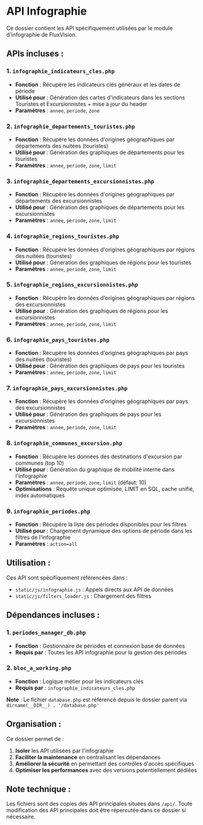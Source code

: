 # API Infographie

Ce dossier contient les API spécifiquement utilisées par le module d'infographie de FluxVision.

## APIs incluses :

### 1. `infographie_indicateurs_cles.php`
- **Fonction** : Récupère les indicateurs clés généraux et les dates de période
- **Utilisé pour** : Génération des cartes d'indicateurs dans les sections Touristes et Excursionnistes + mise à jour du header
- **Paramètres** : `annee`, `periode`, `zone`

### 2. `infographie_departements_touristes.php`
- **Fonction** : Récupère les données d'origines géographiques par départements des nuitées (touristes)
- **Utilisé pour** : Génération des graphiques de départements pour les touristes
- **Paramètres** : `annee`, `periode`, `zone`, `limit`

### 3. `infographie_departements_excursionnistes.php`
- **Fonction** : Récupère les données d'origines géographiques par départements des excursionnistes
- **Utilisé pour** : Génération des graphiques de départements pour les excursionnistes
- **Paramètres** : `annee`, `periode`, `zone`, `limit`

### 4. `infographie_regions_touristes.php`
- **Fonction** : Récupère les données d'origines géographiques par régions des nuitées (touristes)
- **Utilisé pour** : Génération des graphiques de régions pour les touristes
- **Paramètres** : `annee`, `periode`, `zone`, `limit`

### 5. `infographie_regions_excursionnistes.php`
- **Fonction** : Récupère les données d'origines géographiques par régions des excursionnistes
- **Utilisé pour** : Génération des graphiques de régions pour les excursionnistes
- **Paramètres** : `annee`, `periode`, `zone`, `limit`

### 6. `infographie_pays_touristes.php`
- **Fonction** : Récupère les données d'origines géographiques par pays des nuitées (touristes)
- **Utilisé pour** : Génération des graphiques de pays pour les touristes
- **Paramètres** : `annee`, `periode`, `zone`, `limit`

### 7. `infographie_pays_excursionnistes.php`
- **Fonction** : Récupère les données d'origines géographiques par pays des excursionnistes
- **Utilisé pour** : Génération des graphiques de pays pour les excursionnistes
- **Paramètres** : `annee`, `periode`, `zone`, `limit`

### 8. `infographie_communes_excursion.php`
- **Fonction** : Récupère les données des destinations d'excursion par communes (top 10)
- **Utilisé pour** : Génération du graphique de mobilité interne dans l'infographie
- **Paramètres** : `annee`, `periode`, `zone`, `limit` (défaut: 10)
- **Optimisations** : Requête unique optimisée, LIMIT en SQL, cache unifié, index automatiques

### 9. `infographie_periodes.php`
- **Fonction** : Récupère la liste des périodes disponibles pour les filtres
- **Utilisé pour** : Chargement dynamique des options de période dans les filtres de l'infographie
- **Paramètres** : `action=all`

## Utilisation :

Ces API sont spécifiquement référencées dans :
- `static/js/infographie.js` : Appels directs aux API de données
- `static/js/filters_loader.js` : Chargement des filtres

## Dépendances incluses :

### 1. `periodes_manager_db.php`
- **Fonction** : Gestionnaire de périodes et connexion base de données
- **Requis par** : Toutes les API infographie pour la gestion des périodes

### 2. `bloc_a_working.php`
- **Fonction** : Logique métier pour les indicateurs clés
- **Requis par** : `infographie_indicateurs_cles.php`

**Note** : Le fichier `database.php` est référencé depuis le dossier parent via `dirname(__DIR__) . '/database.php'`

## Organisation :

Ce dossier permet de :
1. **Isoler** les API utilisées par l'infographie
2. **Faciliter la maintenance** en centralisant les dépendances
3. **Améliorer la sécurité** en permettant des contrôles d'accès spécifiques
4. **Optimiser les performances** avec des versions potentiellement dédiées

## Note technique :

Les fichiers sont des copies des API principales situées dans `/api/`. Toute modification des API principales doit être répercutée dans ce dossier si nécessaire. 